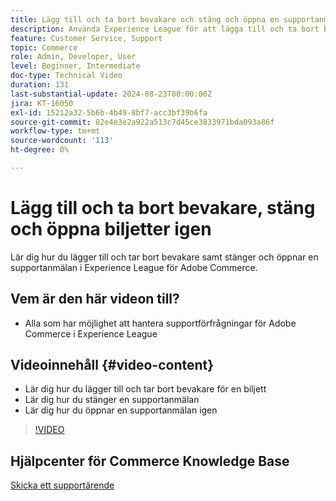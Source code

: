 ```yaml
---
title: Lägg till och ta bort bevakare och stäng och öppna en supportanmälan igen
description: Använda Experience League för att lägga till och ta bort bevakare och stänga och öppna en supportanmälan igen
feature: Customer Service, Support
topic: Commerce
role: Admin, Developer, User
level: Beginner, Intermediate
doc-type: Technical Video
duration: 131
last-substantial-update: 2024-08-23T00:00:00Z
jira: KT-16050
exl-id: 15212a32-5b6b-4b49-8bf7-acc3bf39b6fa
source-git-commit: 82e4e3e2a922a513c7d45ce3833971bda093a86f
workflow-type: tm+mt
source-wordcount: '113'
ht-degree: 0%

---
```


# Lägg till och ta bort bevakare, stäng och öppna biljetter igen

Lär dig hur du lägger till och tar bort bevakare samt stänger och öppnar en supportanmälan i Experience League för Adobe Commerce.

## Vem är den här videon till?

* Alla som har möjlighet att hantera supportförfrågningar för Adobe Commerce i Experience League

## Videoinnehåll {#video-content}

* Lär dig hur du lägger till och tar bort bevakare för en biljett
* Lär dig hur du stänger en supportanmälan
* Lär dig hur du öppnar en supportanmälan igen

>[!VIDEO](https://video.tv.adobe.com/v/3433082?learn=on)

## Hjälpcenter för Commerce Knowledge Base

[Skicka ett supportärende](https://experienceleague.adobe.com/en/docs/commerce-knowledge-base/kb/help-center-guide/magento-help-center-user-guide#support-case)
